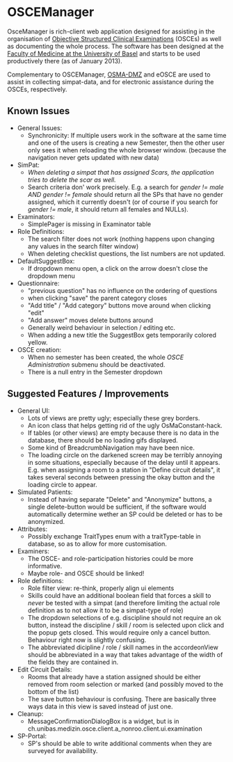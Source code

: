 OSCEManager
===========

OsceManager is rich-client web application designed for assisting in the 
organisation of [Objective Structured Clinical Examinations][1] (OSCEs) as well as 
documenting the whole process. The software has been designed at the [Faculty of
Medicine at the University of Basel][2] and starts to be used productively there (as
of January 2013).

Complementary to OSCEManager, [OSMA-DMZ][3] and eOSCE are used to assist in 
collecting simpat-data, and for electronic assistance during the OSCEs, 
respectively.

Known Issues
------------
- General Issues:
  * Synchronicity: If multiple users work in the software at the same time and
    one of the users is creating a new Semester, then the other user only sees it
    when reloading the whole browser window. (because the navigation never gets
    updated with new data)
- SimPat:
  * *When deleting a simpat that has assigned Scars, the application tries to 
    delete the scar as well.*
  * Search criteria don' work precisely. E.g. a search for *gender != male AND 
    gender != female* should return all the SPs that have no gender assigned, which
	it currently doesn't (or of course if you search for *gender != male*, it should
	return all females and NULLs).
- Examinators:
  * SimplePager is missing in Examinator table
- Role Definitions:
  * The search filter does not work (nothing happens upon changing any values
    in the search filter window)
  * When deleting checklist questions, the list numbers are not updated.
- DefaultSuggestBox:
  * If dropdown menu open, a click on the arrow doesn't close the dropdown menu
- Questionnaire:
  * "previous question" has no influence on the ordering of questions
  * when clicking "save" the parent category closes
  * "Add title" / "Add category" buttons move around when clicking "edit"
  * "Add answer" moves delete buttons around
  * Generally weird behaviour in selection / editing etc.
  * When adding a new title the SuggestBox gets temporarily colored yellow.
- OSCE creation:
  * When no semester has been created, the whole *OSCE Administration* submenu
    should be deactivated.
  * There is a null entry in the Semester dropdown

Suggested Features / Improvements
---------------------------------
- General UI:
  * Lots of views are pretty ugly; especially these grey borders.
  * An icon class that helps getting rid of the ugly OsMaConstant-hack.
  * If tables (or other views) are empty because there is no data in the 
    database, there should be no loading gifs displayed.
  * Some kind of BreadcrumbNavigation may have been nice.
  * The loading circle on the darkened screen may be terribly annoying in some
    situations, especially because of the delay until it appears. E.g. when 
    assigning a room to a station in "Define circuit details", it takes several
    seconds between pressing the okay button and the loading circle to appear.
- Simulated Patients:
  * Instead of having separate "Delete" and "Anonymize" buttons, a single 
    delete-button would be sufficient, if the software would automatically
    determine wether an SP could be deleted or has to be anonymized.
- Attributes:
  * Possibly exchange TraitTypes enum with a traitType-table in database, so as 
    to allow for more customisation.
- Examiners:
  * The OSCE- and role-participation histories could be more informative.
  * Maybe role- and OSCE should be linked!
- Role definitions:
  * Role filter view: re-think, properly align ui elements
  * Skills could have an additional boolean field that forces a skill to *never*
    be tested with a simpat (and therefore limiting the actual role definition
    as to not allow it to be a simpat-type of role)
  * The dropdown selections of e.g. discipline should not require an ok button, 
    instead the discipline / skill / room is selected upon click and the popup
    gets closed. This would require only a cancel button. Behaviour right now is
    slightly confusing.
  * The abbreviated dicipline / role / skill names in the accordeonView should 
    be abbreviated in a way that takes advantage of the width of the fields they
    are contained in.
- Edit Circuit Details:
  * Rooms that already have a station assigned should be either removed from 
    room selection or marked (and possibly moved to the bottom of the list)
  * The save button behaviour is confusing. There are basically three ways data
    in this view is saved instead of just one.
- Cleanup:
  * MessageConfirmationDialogBox is a widget, but is in 
    ch.unibas.medizin.osce.client.a_nonroo.client.ui.examination
- SP-Portal:
  * SP's should be able to write additional comments when they are surveyed for
    availability.

[1]: http://en.wikipedia.org/wiki/Objective_structured_clinical_examination
[2]: http://medizin.unibas.ch/
[3]: https://github.com/nikotsunami/osma-dmz

